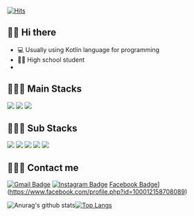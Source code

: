 
[![Hits](https://hits.seeyoufarm.com/api/count/incr/badge.svg?url=https%3A%2F%2Fgithub.com%2minhyuuk%2Fhit-counter&count_bg=%23EDDB30&title_bg=%23A8A8A8&icon=github.svg&icon_color=%23FFFFFF&title=hits&edge_flat=false)](https://hits.seeyoufarm.com)

## 👋🏻 Hi there

- 💻 Usually using Kotlin language for programming
- 👨🏻 High school student
- 
## 👨🏻‍💻 Main Stacks

<p align = "Left">
    <img src="https://img.shields.io/badge/Android-3DDC84?style=flat-square&logo=android&logoColor=white"/>
    <img src="https://img.shields.io/badge/Kotlin-0095D5?style=flat-square&logo=kotlin&logoColor=white"/> 
    <img src="https://img.shields.io/badge/Java-007396?style=flat-square&logo=Java&logoColor=white"/>
</p>

## 👨🏻‍🎓 Sub Stacks

<p align = "Left">
    <img src="https://img.shields.io/badge/HTML-E34F26?style=flat-square&logo=html5&logoColor=white"/>
    <img src="https://img.shields.io/badge/CSS-1572B6?style=flat-square&logo=css3&logoColor=white"/>
    <img src="https://img.shields.io/badge/Javascript-ffb13b?style=flat-square&logo=javascript&logoColor=white"/>
    <img src="https://img.shields.io/badge/Spring-6DB33F?style=flat-square&logo=Spring&logoColor=white"/>
    <img src="https://img.shields.io/badge/C-A8B9CC?style=flat-square&logo=C&logoColor=white"/>
</p>

## 🙋🏻‍♂ Contact me

[![Gmail Badge](https://img.shields.io/badge/-Gmail-c14438?style=flat-square&logo=Gmail&logoColor=white&link=mailto:jlssteeve1@gmail.com)](mailto:jlssteeve1@gmail.com) [![Instagram Badge](https://img.shields.io/badge/-Instagram-dd2a7b?style=flat-square&logo=instagram&logoColor=white&link=https://www.instagram.com/m.__.hyukxx/)](https://www.instagram.com/m.__.hyukxx/) [Facebook Badge](https://img.shields.io/badge/-Facebook-0000ff?style=flat-square&logo=Facebook&logoColor=white&link=https://www.facebook.com/profile.php?id=100012158708089)](https://www.facebook.com/profile.php?id=100012158708089)

![Anurag's github stats](https://github-readme-stats.vercel.app/api?username=minhyuuk&show_icons=true&theme=radical)[![Top Langs](https://github-readme-stats.vercel.app/api/top-langs/?username=minhyuuk&layout=compact)](https://github.com/anuraghazra/github-readme-stats)




<!--
**Minhyuk Jung/minhyuuk** is a ✨ _special_ ✨ repository because its `README.md` (this file) appears on your GitHub profile.

Here are some ideas to get you started:

- 🔭 I’m currently working on ...
- 🌱 I’m currently learning ...
- 👯 I’m looking to collaborate on ...
- 🤔 I’m looking for help with ...
- 💬 Ask me about ...
- 📫 How to reach me: ...
- 😄 Pronouns: ...
- ⚡ Fun fact: ...
-->

